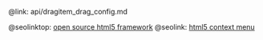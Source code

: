 @link: api/dragitem_drag_config.md

@seolinktop: [open source html5 framework](https://webix.com)
@seolink: [html5 context menu](https://webix.com/widget/contextmenu/)
